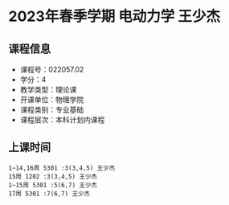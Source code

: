 # 2023年春季学期 电动力学 王少杰






## 课程信息

- 课程号：022057.02
- 学分：4
- 教学类型：理论课
- 开课单位：物理学院
- 课程类别：专业基础
- 课程层次：本科计划内课程

## 上课时间

```
1~14,16周 5301 :3(3,4,5) 王少杰
15周 1202 :3(3,4,5) 王少杰
1~15周 5301 :5(6,7) 王少杰
17周 5301 :7(6,7) 王少杰
```

